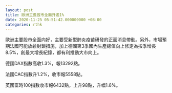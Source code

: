 ```yaml
---
layout: post
title: 歐洲主要股市全面升逾1%
date: 2020-11-25 05:51:42.000000000 +08:00
categories: rthk
---
```


歐洲主要股市全面向好，主要受新型肺炎疫苗研發的正面消息帶動。另外，市場預期法國可能放鬆封鎖措施，加上德國第3季國內生產總值向上修定為按季增長8.5%，創最大增長紀錄，都有利推動大市向上。

德國DAX指數高收1.3%，報13292點。

法國CAC指數升1.2%，收市報5558點。

英國富時100指數收市報6432點，上升98點，升幅1.6%。

